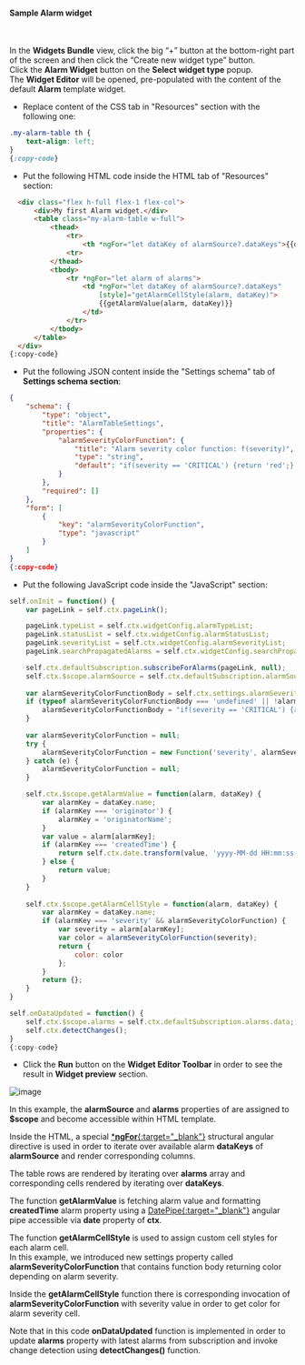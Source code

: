 #### Sample Alarm widget

<div class="divider"></div>
<br/>

In the **Widgets Bundle** view, click the big “+” button at the bottom-right part of the screen and then click the “Create new widget type” button.<br>
Click the **Alarm Widget** button on the **Select widget type** popup.<br>
The **Widget Editor** will be opened, pre-populated with the content of the default **Alarm** template widget.

 - Replace content of the CSS tab in "Resources" section with the following one:

```css
.my-alarm-table th {
    text-align: left;
}
{:copy-code}
```

 - Put the following HTML code inside the HTML tab of "Resources" section:

```html
  <div class="flex h-full flex-1 flex-col">
      <div>My first Alarm widget.</div>
      <table class="my-alarm-table w-full">
          <thead>
              <tr>
                  <th *ngFor="let dataKey of alarmSource?.dataKeys">{{dataKey.label}}</th> 
              <tr>          
          </thead>
          <tbody>
              <tr *ngFor="let alarm of alarms">
                  <td *ngFor="let dataKey of alarmSource?.dataKeys" 
                      [style]="getAlarmCellStyle(alarm, dataKey)">
                      {{getAlarmValue(alarm, dataKey)}}
                  </td>
              </tr>      
          </tbody>          
      </table>          
  </div>
{:copy-code}
```

 - Put the following JSON content inside the "Settings schema" tab of **Settings schema section**:

```json
{
    "schema": {
        "type": "object",
        "title": "AlarmTableSettings",
        "properties": {
            "alarmSeverityColorFunction": {
                "title": "Alarm severity color function: f(severity)",
                "type": "string",
                "default": "if(severity == 'CRITICAL') {return 'red';} else if (severity == 'MAJOR') {return 'orange';} else return 'green'; "
            }
        },
        "required": []
    },
    "form": [
        {
            "key": "alarmSeverityColorFunction",
            "type": "javascript"
        }
    ]
}
{:copy-code}
```

 - Put the following JavaScript code inside the "JavaScript" section:

```javascript
self.onInit = function() {
    var pageLink = self.ctx.pageLink();

    pageLink.typeList = self.ctx.widgetConfig.alarmTypeList;
    pageLink.statusList = self.ctx.widgetConfig.alarmStatusList;
    pageLink.severityList = self.ctx.widgetConfig.alarmSeverityList;
    pageLink.searchPropagatedAlarms = self.ctx.widgetConfig.searchPropagatedAlarms;

    self.ctx.defaultSubscription.subscribeForAlarms(pageLink, null);
    self.ctx.$scope.alarmSource = self.ctx.defaultSubscription.alarmSource;
    
    var alarmSeverityColorFunctionBody = self.ctx.settings.alarmSeverityColorFunction;
    if (typeof alarmSeverityColorFunctionBody === 'undefined' || !alarmSeverityColorFunctionBody.length) {
        alarmSeverityColorFunctionBody = "if(severity == 'CRITICAL') {return 'red';} else if (severity == 'MAJOR') {return 'orange';} else return 'green';";
    }
    
    var alarmSeverityColorFunction = null;
    try {
        alarmSeverityColorFunction = new Function('severity', alarmSeverityColorFunctionBody);
    } catch (e) {
        alarmSeverityColorFunction = null;
    }

    self.ctx.$scope.getAlarmValue = function(alarm, dataKey) {
        var alarmKey = dataKey.name;
        if (alarmKey === 'originator') {
            alarmKey = 'originatorName';
        }
        var value = alarm[alarmKey];
        if (alarmKey === 'createdTime') {
            return self.ctx.date.transform(value, 'yyyy-MM-dd HH:mm:ss');
        } else {
            return value;
        }
    }
    
    self.ctx.$scope.getAlarmCellStyle = function(alarm, dataKey) {
        var alarmKey = dataKey.name;
        if (alarmKey === 'severity' && alarmSeverityColorFunction) {
            var severity = alarm[alarmKey];
            var color = alarmSeverityColorFunction(severity);
            return {
                color: color  
            };
        } 
        return {};
    }
}

self.onDataUpdated = function() {
    self.ctx.$scope.alarms = self.ctx.defaultSubscription.alarms.data;
    self.ctx.detectChanges();
}
{:copy-code}
```

 - Click the **Run** button on the **Widget Editor Toolbar** in order to see the result in **Widget preview** section.

![image](${helpBaseUrl}/help/images/widget/editor/examples/alarm-widget-sample.png)

In this example, the **alarmSource** and **alarms** properties of <span trigger-style="fontSize: 16px;" trigger-text="<b>subscription</b>" tb-help-popup="widget/editor/widget_js_subscription_object"></span> are assigned to **$scope** and become accessible within HTML template.

Inside the HTML, a special [***ngFor**{:target="_blank"}](https://angular.io/api/common/NgForOf) structural angular directive is used in order to iterate over available alarm **dataKeys** of **alarmSource** and render corresponding columns.

The table rows are rendered by iterating over **alarms** array and corresponding cells rendered by iterating over **dataKeys**.

The function **getAlarmValue** is fetching alarm value and formatting **createdTime** alarm property using a [DatePipe{:target="_blank"}](https://angular.io/api/common/DatePipe) angular pipe accessible via **date** property of **ctx**.

The function **getAlarmCellStyle** is used to assign custom cell styles for each alarm cell.<br>In this example, we introduced new settings property called **alarmSeverityColorFunction** that contains function body returning color depending on alarm severity.

Inside the **getAlarmCellStyle** function there is corresponding invocation of **alarmSeverityColorFunction** with severity value in order to get color for alarm severity cell.

Note that in this code **onDataUpdated** function is implemented in order to update **alarms** property with latest alarms from subscription and invoke change detection using **detectChanges()** function.   

<br/>
<br/>
